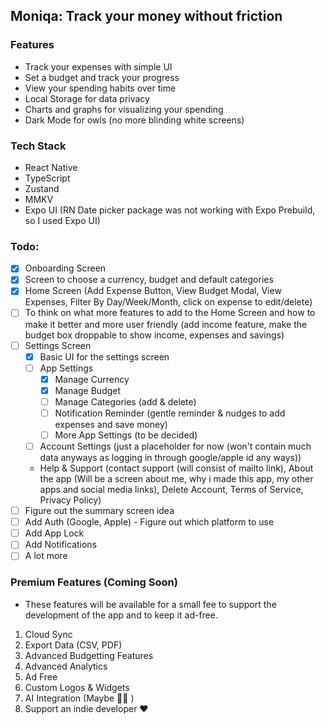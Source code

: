 ## Moniqa: Track your money without friction

### Features

- Track your expenses with simple UI
- Set a budget and track your progress
- View your spending habits over time
- Local Storage for data privacy
- Charts and graphs for visualizing your spending
- Dark Mode for owls (no more blinding white screens)

### Tech Stack

- React Native
- TypeScript
- Zustand
- MMKV
- Expo UI (RN Date picker package was not working with Expo Prebuild, so I used Expo UI)

### Todo:

- [x] Onboarding Screen
- [x] Screen to choose a currency, budget and default categories
- [x] Home Screen (Add Expense Button, View Budget Modal, View Expenses, Filter By Day/Week/Month, click on expense to edit/delete)
- [ ] To think on what more features to add to the Home Screen and how to make it better and more user friendly (add income feature, make the budget box droppable to show income, expenses and savings)
- [ ] Settings Screen
  - [x] Basic UI for the settings screen
  - [ ] App Settings
    - [x] Manage Currency
    - [x] Manage Budget
    - [ ] Manage Categories (add & delete)
    - [ ] Notification Reminder (gentle reminder & nudges to add expenses and save money)
    - [ ] More App Settings (to be decided)
  - [ ] Account Settings (just a placeholder for now (won't contain much data anyways as logging in through google/apple id any ways))
  - Help & Support (contact support (will consist of mailto link), About the app (Will be a screen about me, why i made this app, my other apps and social media links), Delete Account, Terms of Service, Privacy Policy)
- [ ] Figure out the summary screen idea
- [ ] Add Auth (Google, Apple) - Figure out which platform to use
- [ ] Add App Lock
- [ ] Add Notifications
- [ ] A lot more

### Premium Features (Coming Soon)

- These features will be available for a small fee to support the development of the app and to keep it ad-free.

1. Cloud Sync
2. Export Data (CSV, PDF)
3. Advanced Budgetting Features
4. Advanced Analytics
5. Ad Free
6. Custom Logos & Widgets
7. AI Integration (Maybe 🤷‍♂️ )
8. Support an indie developer ❤️
